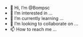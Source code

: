 - 👋 Hi, I’m @Bompsc
- 👀 I’m interested in ...
- 🌱 I’m currently learning ...
- 💞️ I’m looking to collaborate on ...
- 📫 How to reach me ...

<!---
Bompsc/Bompsc is a ✨ special ✨ repository because its `README.md` (this file) appears on your GitHub profile.
You can click the Preview link to take a look at your changes.
--->
